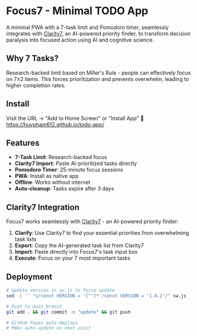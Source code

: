 # Focus7 - Minimal TODO App

A minimal PWA with a 7-task limit and Pomodoro timer, seamlessly integrates with [Clarity7](https://claude.ai/public/artifacts/83db0d97-97df-4c9f-ac28-d627c6001898), an AI-powered priority finder, to transform decision paralysis into focused action using AI and cognitive science.

## Why 7 Tasks?

Research-backed limit based on Miller's Rule - people can effectively focus on 7±2 items. This forces prioritization and prevents overwhelm, leading to higher completion rates.

## Install

Visit the URL → "Add to Home Screen" or "Install App"
📱 https://huypham612.github.io/todo-app/ 

## Features

- **7-Task Limit**: Research-backed focus
- **Clarity7 Import**: Paste AI-prioritized tasks directly
- **Pomodoro Timer**: 25-minute focus sessions
- **PWA**: Install as native app
- **Offline**: Works without internet
- **Auto-cleanup**: Tasks expire after 3 days

## Clarity7 Integration

Focus7 works seamlessly with [Clarity7](https://claude.ai/public/artifacts/83db0d97-97df-4c9f-ac28-d627c6001898) - an AI-powered priority finder:

1. **Clarify**: Use Clarity7 to find your essential priorities from overwhelming task lists
2. **Export**: Copy the AI-generated task list from Clarity7
3. **Import**: Paste directly into Focus7's task input box
4. **Execute**: Focus on your 7 most important tasks

## Deployment
```bash
# Update version in sw.js to force update
sed -i '' "s/const VERSION = '[^']*'/const VERSION = '1.0.2'/" sw.js

# Push to main branch
git add . && git commit -m "update" && git push

# GitHub Pages auto-deploys
# PWAs auto-update on next visit
```

